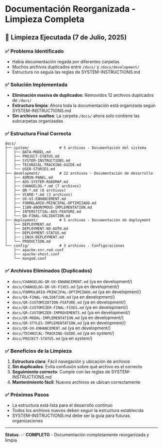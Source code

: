 # Documentación Reorganizada - Limpieza Completa

## 🎯 Limpieza Ejecutada (7 de Julio, 2025)

### ✅ Problema Identificado
- Había documentación regada por diferentes carpetas
- Muchos archivos duplicados entre `/docs/` y `/docs/development/`
- Estructura no seguía las reglas de SYSTEM-INSTRUCTIONS.md

### ✅ Solución Implementada
- **Eliminación masiva de duplicados**: Removidos 12 archivos duplicados de `/docs/`
- **Estructura limpia**: Ahora toda la documentación está organizada según SYSTEM-INSTRUCTIONS.md
- **Sin archivos sueltos**: La carpeta `/docs/` ahora solo contiene las subcarpetas organizadas

### ✅ Estructura Final Correcta

```
docs/
├── system/              # 5 archivos - Documentación del sistema
│   ├── DATA-MODEL.md
│   ├── PROJECT-STATUS.md
│   ├── SYSTEM-INSTRUCTIONS.md
│   ├── TECHNICAL-TRACKING-GUIDE.md
│   └── USER-STORIES.md
├── development/         # 22 archivos - Documentación de desarrollo
│   ├── ADMIN-PANEL.md
│   ├── ADS-SYSTEM-ROADMAP.md
│   ├── CHANGELOG-*.md (7 archivos)
│   ├── QR-*.md (8 archivos)
│   ├── VCARD-*.md (3 archivos)
│   ├── UX-UI-ENHANCEMENT.md
│   ├── FORMULARIO-PRINCIPAL-OPTIMIZADO.md
│   ├── I18N-ANONYMOUS-IMPLEMENTATION.md
│   ├── INTERSTITIAL-ADS-FEATURE.md
│   └── QA-FINAL-VALIDATION.md
├── deployment/          # 5 archivos - Documentación de deployment
│   ├── DEPLOYMENT.md
│   ├── DEPLOYMENT-NO-AUTH.md
│   ├── DEPLOYMENT-STATUS.md
│   ├── LINUX-DEPLOYMENT.md
│   └── PRODUCTION.md
└── config/              # 3 archivos - Configuraciones
    ├── apache-snr.red.conf
    ├── apache-vhost.conf
    └── mongod.conf
```

### ✅ Archivos Eliminados (Duplicados)
- `docs/CHANGELOG-QR-UX-ENHANCEMENT.md` (ya en development/)
- `docs/CHANGELOG-QR-UX-FIXES.md` (ya en development/)
- `docs/FORMULARIO-PRINCIPAL-OPTIMIZADO.md` (ya en development/)
- `docs/QA-FINAL-VALIDATION.md` (ya en development/)
- `docs/QR-CUSTOMIZATION-FEATURE.md` (ya en development/)
- `docs/QR-CUSTOMIZER-FINAL-FIXES.md` (ya en development/)
- `docs/QR-CUSTOMIZER-IMPROVEMENTS.md` (ya en development/)
- `docs/QR-MODAL-IMPLEMENTATION.md` (ya en development/)
- `docs/QR-STYLES-IMPLEMENTATION.md` (ya en development/)
- `docs/QR-UX-ENHANCEMENT.md` (ya en development/)
- `docs/TECHNICAL-TRACKING-GUIDE.md` (ya en system/)
- `docs/PROJECT-STATUS.md` (ya en system/)

### ✅ Beneficios de la Limpieza
1. **Estructura clara**: Fácil navegación y ubicación de archivos
2. **Sin duplicados**: Evita confusión sobre qué archivo es el correcto
3. **Seguimiento correcto**: Cumple con las reglas de SYSTEM-INSTRUCTIONS.md
4. **Mantenimiento fácil**: Nuevos archivos se ubican correctamente

### ✅ Próximos Pasos
- La estructura está lista para el desarrollo continuo
- Todos los archivos nuevos deben seguir la estructura establecida
- SYSTEM-INSTRUCTIONS.md debe ser la guía para futuras organizaciones

---

**Status**: ✅ **COMPLETO** - Documentación completamente reorganizada y limpia
